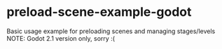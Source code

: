 # preload-scene-example-godot
Basic usage example for preloading scenes and managing stages/levels
NOTE: Godot 2.1 version only, sorry :(
